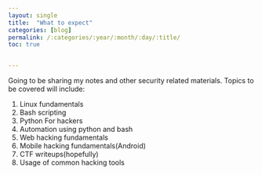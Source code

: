 ```yaml
---
layout: single
title:  "What to expect"
categories: [blog]
permalink: /:categories/:year/:month/:day/:title/
toc: true


---
```


Going to be sharing my notes and other security related materials.
Topics to be covered will include:


1.   Linux fundamentals
1.   Bash scripting
1.   Python For hackers
1.   Automation using python and bash
1.   Web hacking fundamentals
1.   Mobile hacking fundamentals(Android)
1.   CTF writeups(hopefully)
1.   Usage of common hacking tools



